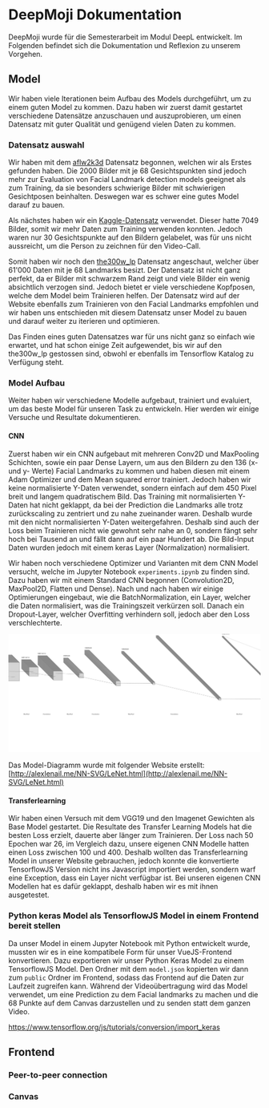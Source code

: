 # DeepMoji Dokumentation
DeepMoji wurde für die Semesterarbeit im Modul DeepL entwickelt. Im Folgenden befindet sich die Dokumentation und Reflexion zu unserem Vorgehen.

## Model
Wir haben viele Iterationen beim Aufbau des Models durchgeführt, um zu einem guten Model zu kommen. Dazu haben wir zuerst damit gestartet verschiedene Datensätze anzuschauen und auszuprobieren, um einen Datensatz mit guter Qualität und genügend vielen Daten zu kommen. 

### Datensatz auswahl
Wir haben mit dem [aflw2k3d](https://www.tensorflow.org/datasets/catalog/aflw2k3d) Datensatz begonnen, welchen wir als Erstes gefunden haben. Die 2000 Bilder mit je 68 Gesichtspunkten sind jedoch mehr zur Evaluation von Facial Landmark detection models geeignet als zum Training, da sie besonders schwierige Bilder mit schwierigen Gesichtposen beinhalten. Deswegen war es schwer eine gutes Model darauf zu bauen.

Als nächstes haben wir ein [Kaggle-Datensatz](https://www.kaggle.com/c/facial-keypoints-detection/data?select=training.zip) verwendet. Dieser hatte 7049 Bilder, somit wir mehr Daten zum Training verwenden konnten. Jedoch waren nur 30 Gesichtspunkte auf den Bildern gelabelet, was für uns nicht aussreicht, um die Person zu zeichnen für den Video-Call.

Somit haben wir noch den [the300w_lp](https://www.tensorflow.org/datasets/catalog/the300w_lp) Datensatz angeschaut, welcher über 61'000 Daten mit je 68 Landmarks besizt. Der Datensatz ist nicht ganz perfekt, da er Bilder mit schwarzem Rand zeigt und viele Bilder ein wenig absichtlich verzogen sind. Jedoch bietet er viele verschiedene Kopfposen, welche dem Model beim Trainieren helfen. Der Datensatz wird auf der Website ebenfalls zum Trainieren von den Facial Landmarks empfohlen und wir haben uns entschieden mit diesem Datensatz unser Model zu bauen und darauf weiter zu iterieren und optimieren. 

Das Finden eines guten Datensatzes war für uns nicht ganz so einfach wie erwartet, und hat schon einige Zeit aufgewendet, bis wir auf den the300w_lp gestossen sind, obwohl er ebenfalls im Tensorflow Katalog zu Verfügung steht.


### Model Aufbau
Weiter haben wir verschiedene Modelle aufgebaut, trainiert und evaluiert, um das beste Model für unseren Task zu entwickeln. Hier werden wir einige Versuche und Resultate dokumentieren.

#### CNN
Zuerst haben wir ein CNN aufgebaut mit mehreren Conv2D und MaxPooling Schichten, sowie ein paar Dense Layern, um aus den Bildern zu den 136 (x- und y- Werte) Facial Landmarks zu kommen und haben diesen mit einem Adam Optimizer und dem Mean squared error trainiert. Jedoch haben wir keine normalisierte Y-Daten verwendet, sondern einfach auf dem 450 Pixel breit und langem quadratischem Bild. Das Training mit normalisierten Y-Daten hat nicht geklappt, da bei der Prediction die Landmarks alle trotz zurückscaling zu zentriert und zu nahe zueinander waren. Deshalb wurde mit den nicht normalisierten Y-Daten weitergefahren. Deshalb sind auch der Loss beim Trainieren nicht wie gewohnt sehr nahe an 0, sondern fängt sehr hoch bei Tausend an und fällt dann auf ein paar Hundert ab. Die Bild-Input Daten wurden jedoch mit einem keras Layer (Normalization) normalisiert.

Wir haben noch verschiedene Optimizer und Varianten mit dem CNN Model versucht, welche im Jupyter Notebook `experiments.ipynb` zu finden sind. Dazu haben wir mit einem Standard CNN begonnen (Convolution2D, MaxPool2D, Flatten und Dense). Nach und nach haben wir einige Optimierungen eingebaut, wie die BatchNormalization, ein Layer, welcher die Daten normalisiert, was die Trainingszeit verkürzen soll. Danach ein Dropout-Layer, welcher Overfitting verhindern soll, jedoch aber den Loss verschlechterte.

![Diagram: architecture of the CNN](./nn.svg)

Das Model-Diagramm wurde mit folgender Website erstellt: [http://alexlenail.me/NN-SVG/LeNet.html](http://alexlenail.me/NN-SVG/LeNet.html)

#### Transferlearning
Wir haben einen Versuch mit dem VGG19 und den Imagenet Gewichten als Base Model gestartet. Die Resultate des Transfer Learning Models hat die besten Loss erzielt, dauerte aber länger zum Trainieren. Der Loss nach 50 Epochen war 26, im Vergleich dazu, unsere eigenen CNN Modelle hatten einen Loss zwischen 100 und 400. Deshalb wollten das Transferlearning Model in unserer Website gebrauchen, jedoch konnte die konvertierte TensorflowJS Version nicht ins Javascript importiert werden, sondern warf eine Exception, dass ein Layer nicht verfügbar ist. Bei unseren eigenen CNN Modellen hat es dafür geklappt, deshalb haben wir es mit ihnen ausgetestet.


### Python keras Model als TensorflowJS Model in einem Frontend bereit stellen
Da unser Model in einem Jupyter Notebook mit Python entwickelt wurde, mussten wir es in eine kompatibele Form für unser VueJS-Frontend konvertieren. Dazu exportieren wir unser Python Keras Model zu einem TensorflowJS Model. Den Ordner mit dem `model.json` kopierten wir dann zum `public` Ordner im Frontend, sodass das Frontend auf die Daten zur Laufzeit zugreifen kann. Während der Videoübertragung wird das Model verwendet, um eine Prediction zu dem Facial landmarks zu machen und die 68 Punkte auf dem Canvas darzustellen und zu senden statt dem ganzen Video.

https://www.tensorflow.org/js/tutorials/conversion/import_keras

## Frontend

### Peer-to-peer connection

### Canvas


